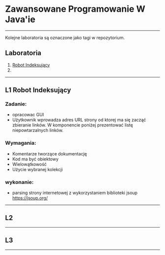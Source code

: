 # Zawansowane Programowanie W Java'ie
***
Kolejne laboratoria są oznaczone jako tagi w repozytorium.


## Laboratoria

 1. [Robot Indeksujący](#robot-indeksujacy)
 2. 

 ***

## L1 Robot Indeksujący
### Zadanie:
- opracowac GUI
- Użytkownik wprowadza adres URL strony od ktorej ma się zacząć zbieranie linków.
W komponencie poniżej prezentować listę niepowtarzalnych linków.

### Wymagania:
- Komentarze tworzące dokumentację 
- Kod ma być obiektowy
- Wielowątkowość
- Użycie wybranej kolekcji

### wykonanie:
- parsing strony internetowej z wykorzystaniem biblioteki jsoup https://jsoup.org/

***

## L2 

***

## L3

***



